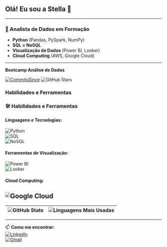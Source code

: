 ## Olá! Eu sou a Stella 👋  

---

### 🚀 Analista de Dados em Formação   
- **Python** (Pandas, PySpark, NumPy)  
- **SQL** e **NoSQL**  
- **Visualização de Dados** (Power BI, Looker)  
- **Cloud Computing** (AWS, Google Cloud)  
---

**Bootcamp Análise de Dados**

[![CommitsSince](https://img.shields.io/github/commits-since/sfer26/BOOTCAMP_SOULCODE_AN-DADOS/2025-02-01.svg?color=green&label=Commits+no+Bootcamp+desde+Fev+de+2025)](https://github.com/sfer26/BOOTCAMP_SOULCODE_AN-DADOS)
![GitHub Stars](https://img.shields.io/github/stars/sfer26/BOOTCAMP_SOULCODE_AN-DADOS?style=social)

### **Habilidades e Ferramentas**  

### 🛠️ **Habilidades e Ferramentas**  

#### Linguagens e Tecnologias:  
![Python](https://img.shields.io/badge/Python-3776AB?style=for-the-badge&logo=python&logoColor=white)  
![SQL](https://img.shields.io/badge/SQL-4479A1?style=for-the-badge&logo=mysql&logoColor=white)  
![NoSQL](https://img.shields.io/badge/NoSQL-4EA94B?style=for-the-badge&logo=mongodb&logoColor=white)  

#### Ferramentas de Visualização:  
![Power BI](https://img.shields.io/badge/Power_BI-F2C811?style=for-the-badge&logo=powerbi&logoColor=black)  
![Looker](https://img.shields.io/badge/Looker-4285F4?style=for-the-badge&logo=looker&logoColor=white)  

#### Cloud Computing:   
![Google Cloud](https://img.shields.io/badge/Google_Cloud-4285F4?style=for-the-badge&logo=google-cloud&logoColor=white)  
---

| ![GitHub Stats](https://github-readme-stats.vercel.app/api?username=sfer26&show_icons=true&theme=radical&card_width=400) | ![Linguagens Mais Usadas](https://github-readme-stats.vercel.app/api/top-langs/?username=sfer26&layout=compact&theme=radical&card_width=400) |
|-------------------------------------------------------------------------------------------------------------------------|-------------------------------------------------------------------------------------------------------------------------|

---

📫 **Como me encontrar:**  
[![LinkedIn](https://img.shields.io/badge/LinkedIn-0077B5?style=for-the-badge&logo=linkedin&logoColor=white)](https://www.linkedin.com/in/stella-fernandes-a79089166/)  
[![Gmail](https://img.shields.io/badge/Gmail-D14836?style=for-the-badge&logo=gmail&logoColor=white)](mailto:sdib2626@gmail.com)  
